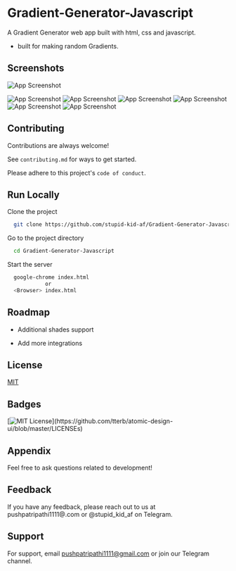 
# Gradient-Generator-Javascript

A Gradient Generator web app built with html, css and javascript.

- built for making random Gradients.


## Screenshots

![App Screenshot](https://user-images.githubusercontent.com/54206927/135630750-2a80a287-b2c1-43dc-af6a-af0a66403b18.png)

![App Screenshot](https://user-images.githubusercontent.com/54206927/135630926-30134b64-dc50-4490-87f6-e245f700b5ff.png)
![App Screenshot](https://user-images.githubusercontent.com/54206927/135630934-38e6c842-23fa-47f2-949b-b28a65d20df0.png)
![App Screenshot](https://user-images.githubusercontent.com/54206927/135630937-e440c97a-f203-481c-8934-88603ffe4de4.png)
![App Screenshot](https://user-images.githubusercontent.com/54206927/135630939-e0f4f003-a79a-4829-a1a0-fadf013e4567.png)
![App Screenshot](https://user-images.githubusercontent.com/54206927/135630942-34d73065-9c50-42db-9c45-8d260f18a192.png)
![App Screenshot](https://user-images.githubusercontent.com/54206927/135630944-7c0245aa-c2c3-4975-8d3d-e08a72900cb2.png)

  
## Contributing

Contributions are always welcome!

See `contributing.md` for ways to get started.

Please adhere to this project's `code of conduct`.

  
## Run Locally

Clone the project

```bash
  git clone https://github.com/stupid-kid-af/Gradient-Generator-Javascript.git
```

Go to the project directory

```bash
  cd Gradient-Generator-Javascript
```

Start the server

```bash
  google-chrome index.html
            or
  <Browser> index.html
```

  
## Roadmap

- Additional shades support

- Add more integrations

  
## License

[MIT](https://choosealicense.com/licenses/mit/)

  
## Badges

[![MIT License](https://img.shields.io/apm/l/atomic-design-ui.svg?)](https://github.com/tterb/atomic-design-ui/blob/master/LICENSEs)

## Appendix

Feel free to ask questions related to development!

  
## Feedback

If you have any feedback, please reach out to us at pushpatripathi1111@.com
                or
@stupid_kid_af  on Telegram.              
## Support

For support, email pushpatripathi1111@gmail.com or join our Telegram channel.

  
